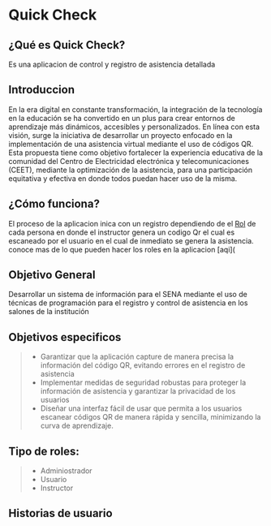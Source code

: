 # Quick Check
## ¿Qué es Quick Check?
Es una aplicacion de control y registro de asistencia detallada
## Introduccion
En la era digital en constante transformación, la integración de la tecnología en la educación se ha convertido en un plus para crear entornos de aprendizaje más dinámicos, accesibles y personalizados. En línea con esta visión, surge la iniciativa de desarrollar un proyecto enfocado en la implementación de una asistencia virtual mediante el uso de códigos QR. Esta propuesta tiene como objetivo fortalecer la experiencia educativa de la comunidad del Centro de Electricidad electrónica y telecomunicaciones (CEET), mediante la optimización de la asistencia, para una participación equitativa y efectiva en donde todos puedan hacer uso de la misma.
## ¿Cómo funciona?
El proceso de la aplicacion inica con un registro dependiendo de el [Rol](https://github.com/estiivenCa/QuickCheck?tab=readme-ov-file#tipo-de-roles) de cada persona en donde el instructor genera un codigo Qr el cual es escaneado por el usuario en el cual de inmediato se genera la asistencia.
conoce mas de lo que pueden hacer los roles en la aplicacion [aqi](
## Objetivo General
Desarrollar un sistema de información para el SENA mediante el uso de técnicas de programación para el registro y control de asistencia en los salones de la institución
## Objetivos especificos
> - Garantizar que la aplicación capture de manera precisa la información del código QR, evitando errores en el registro de asistencia
> - Implementar medidas de seguridad robustas para proteger la información de asistencia y garantizar la privacidad de los usuarios
> - Diseñar una interfaz fácil de usar que permita a los usuarios escanear códigos QR de manera rápida y sencilla, minimizando la curva de aprendizaje.
## Tipo de roles:
> - Adminiostrador
> - Usuario
> - Instructor
## Historias de usuario
[](https://github.com/estiivenCa/QuickCheck/blob/main/historias-de-usuario.jpg)
